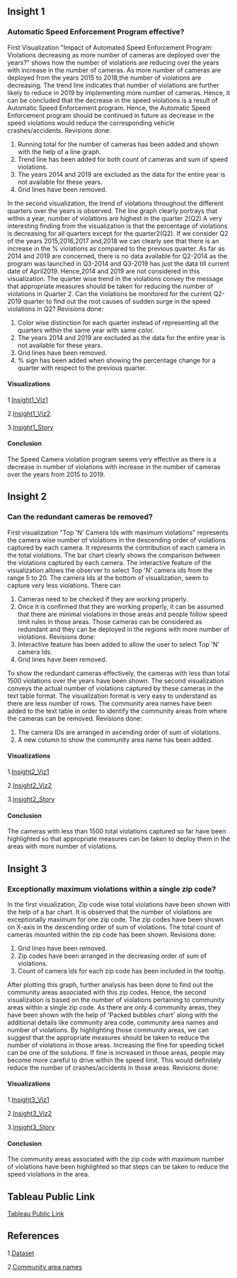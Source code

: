 ## Insight 1
### Automatic Speed Enforcement Program effective?

First Visualization "Impact of Automated Speed Enforcement Program: Violations decreasing as more number of cameras are deployed over the years?" shows how the number of violations are reducing over the years with increase in the number of cameras. As more number of cameras are deployed from the years 2015 to 2018,the number of violations are decreasing. The trend line indicates that number of violations are further likely to reduce in 2019 by implementing more number of cameras. Hence, it can be concluded that the decrease in the speed violations is a result of Automatic Speed Enforcement program. Hence, the Automatic Speed Enforcement program should be continued in future as decrease in the speed violations would reduce the corresponding vehicle crashes/accidents.
Revisions done:
1. Running total for the number of cameras has been added and shown with the help of a line graph.
2. Trend line has been added for both count of cameras and sum of speed violations.
3. The years 2014 and 2019 are excluded as the data for the entire year is not        available for these years.
4. Grid lines have been removed.

In the second visualization, the trend of violations throughout the different quarters over the years is observed. The line graph clearly portrays that within a year, number of violations are highest in the quarter 2(Q2).A very interesting finding from the visualization is that the percentage of violations is decreasing for all quarters except for the quarter2(Q2). If we consider Q2 of the years 2015,2016,2017 and,2018 we can clearly see that there is an increase in the % violations as compared to the previous quarter. As far as 2014 and 2019 are concerned, there is no data available for Q2-2014 as the program was launched in Q3-2014 and Q3-2019 has just the data till current date of April2019. Hence,2014 and 2019 are not considered in this visualization. The quarter wise trend in the violations convey the message that appropriate measures should be taken for reducing the number of violations in Quarter 2. Can the violations be monitored for the current Q2-2019 quarter to find out the root causes of sudden surge in the speed violations in Q2?
Revisions done:
1. Color wise distinction for each quarter instead of representing all the quarters within the same year with same color.
2. The years 2014 and 2019 are excluded as the data for the entire year is not        available for these years.
3. Grid lines have been removed.
4. % sign has been added when showing the percentage change for a quarter with respect to the previous quarter.

#### Visualizations

1.[Insight1_Viz1](https://github.com/rtamhankar/Automated-speed-enforcement-program-by-City-of-Chicago/blob/master/Visualizations%20Images/Insight1-Viz1.JPG)

2.[Insight1_Viz2](https://github.com/rtamhankar/Automated-speed-enforcement-program-by-City-of-Chicago/blob/master/Visualizations%20Images/Insight1-Viz2.JPG)

 3.[Insight1_Story](https://github.com/rtamhankar/Automated-speed-enforcement-program-by-City-of-Chicago/blob/master/Visualizations%20Images/Insight1-Story.JPG)

#### Conclusion

The Speed Camera violation program seems very effective as there is a decrease in number of violations with increase in the number of cameras over the years from 2015 to 2019.


## Insight 2
### Can the redundant cameras be removed?

First visualization "Top 'N' Camera Ids with maximum violations" represents the camera wise number of violations in the descending order of violations captured by each camera. It represents the contribution of each camera in the total violations. The bar chart clearly shows the comparison between the violations captured by each camera. The interactive feature of the visualization allows the observer to select Top 'N' camera ids from the range 5 to 20.
The camera Ids at the bottom of visualization, seem to capture very less violations. There can
1.	Cameras need to be checked if they are working properly.
2.	Once it is confirmed that they are working properly, it can be assumed that there are minimal violations in those areas and people follow speed limit rules in those areas.
Those cameras can be considered as redundant and they can be deployed in the regions with more number of violations.
Revisions done:
1. Interactive feature has been added to allow the user to select Top 'N' camera Ids.
2. Grid lines have been removed.

To show the redundant cameras effectively, the cameras with less than total 1500 violations over the years have been shown. The second visualization conveys the actual number of violations captured by these cameras in the text table format. The visualization format is very easy to understand as there are less number of rows. The community area names have been added to the text table in order to identify the community areas from where the cameras can be removed.
Revisions done:
1. The camera IDs are arranged in ascending order of sum of violations.
2. A new column to show the community area name has been added.

#### Visualizations

1.[Insight2_Viz1](https://github.com/rtamhankar/Automated-speed-enforcement-program-by-City-of-Chicago/blob/master/Visualizations%20Images/Insight2-Viz1.JPG)

2.[Insight2_Viz2](https://github.com/rtamhankar/Automated-speed-enforcement-program-by-City-of-Chicago/blob/master/Visualizations%20Images/Insight2-Viz2.JPG)

3.[Insight2_Story](https://github.com/rtamhankar/Automated-speed-enforcement-program-by-City-of-Chicago/blob/master/Visualizations%20Images/Insight2-Story.JPG)

#### Conclusion

The cameras with less than 1500 total violations captured so far have been highlighted so that appropriate measures can be taken to deploy them in the areas with more number of violations.

## Insight 3
### Exceptionally maximum violations within a single zip code?

In the first visualization, Zip code wise total violations have been shown with the help of a bar chart. It is observed that the number of violations are exceptionally maximum for one zip code. The zip codes have been shown on X-axis in the descending order of sum of violations. The total count of cameras mounted within the zip code has been shown.
Revisions done:
1. Grid lines have been removed.
2. Zip codes have been arranged in the decreasing order of sum of violations.
3. Count of camera ids for each zip code has been included in the tooltip.

After plotting this graph, further analysis has been done to find out the community areas associated with this zip codes. Hence, the second visualization is based on the number of violations pertaining to community areas within a single zip code. As there are only 4 community areas, they have been shown with the help of 'Packed bubbles chart' along with the additional details like community area code, community area names and number of violations.
By highlighting those community areas, we can suggest that the appropriate measures should be taken to reduce the number of violations in those areas. Increasing the fine for speeding ticket can be one of the solutions. If fine is increased in those areas, people may become more careful to drive within the speed limit. This would definitely reduce the number of crashes/accidents in those areas.
Revisions done:


#### Visualizations

1.[Insight3_Viz1](https://github.com/rtamhankar/Automated-speed-enforcement-program-by-City-of-Chicago/blob/master/Visualizations%20Images/Insight3-Viz1.JPG)

2.[Insight3_Viz2](https://github.com/rtamhankar/Automated-speed-enforcement-program-by-City-of-Chicago/blob/master/Visualizations%20Images/Insight3-Viz2.JPG)

3.[Insight3_Story](https://github.com/rtamhankar/Automated-speed-enforcement-program-by-City-of-Chicago/blob/master/Visualizations%20Images/Insight3-Story.JPG)

#### Conclusion

The community areas associated with the zip code with maximum number of violations have been highlighted so that steps can be taken to reduce the speed violations in the area.

## Tableau Public Link
[Tableau Public Link](https://public.tableau.com/profile/rujuta.tamhankar#!/vizhome/Automated_Speed_Enforcement_Program_By_City_Of_Chicago/Decreaseintheviolationsovertheyears)

## References
1.[Dataset](https://data.cityofchicago.org/Transportation/Speed-Camera-Violations/gncf-3xbx)

2.[Community area names](https://www.chicagotribune.com/chi-community-areas-htmlstory.html)
